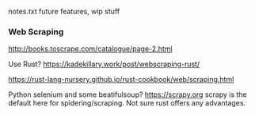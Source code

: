 notes.txt
future features, wip stuff

### Web Scraping
http://books.toscrape.com/catalogue/page-2.html

Use Rust?
https://kadekillary.work/post/webscraping-rust/

https://rust-lang-nursery.github.io/rust-cookbook/web/scraping.html


Python
selenium and some beatifulsoup?
https://scrapy.org scrapy is the default here for spidering/scraping.  Not sure rust offers any advantages.
